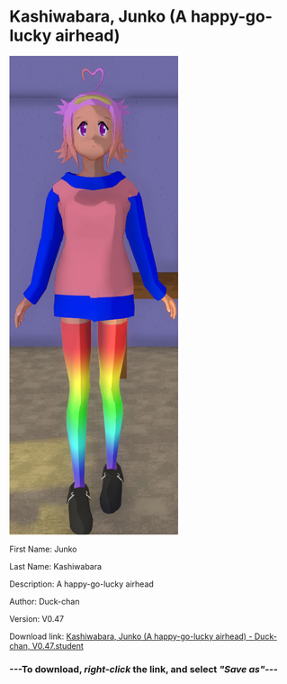 # Kashiwabara, Junko (A happy-go-lucky airhead)

<img src="https://raw.githubusercontent.com/Arbiter1223/Daigaku-Gurashi-Custom-Students/master/Students/Files/Kashiwabara%2C%20Junko%20(A%20happy-go-lucky%20airhead).png" title="Kashiwabara, Junko (A happy-go-lucky airhead) - Duck-chan, V0.47">

First Name: Junko

Last Name: Kashiwabara

Description: A happy-go-lucky airhead

Author: Duck-chan

Version: V0.47

Download link: <a href="https://raw.githubusercontent.com/Arbiter1223/Daigaku-Gurashi-Custom-Students/master/Students/Files/Kashiwabara%2C%20Junko%20(A%20happy-go-lucky%20airhead)%20-%20Duck-chan%2C%20V0.47.student">Kashiwabara, Junko (A happy-go-lucky airhead) - Duck-chan, V0.47.student</a>

### ---**To download, _right-click_ the link, and select _"Save as"_**---
